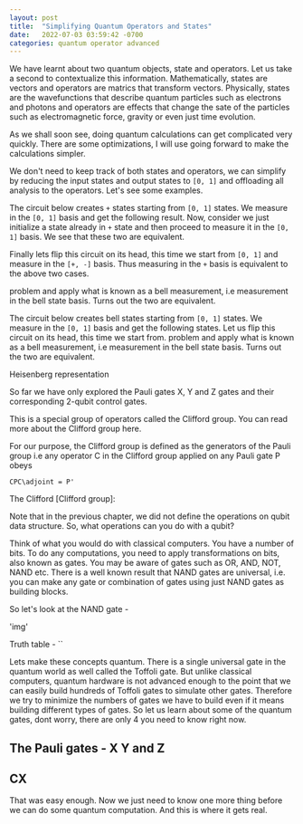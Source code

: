 ```yaml
---
layout: post
title:  "Simplifying Quantum Operators and States"
date:   2022-07-03 03:59:42 -0700
categories: quantum operator advanced
---
```

We have learnt about two quantum objects, state and operators.
Let us take a second to contextualize this information.
Mathematically, states are vectors and operators are matrics that transform vectors.
Physically, states are the wavefunctions that describe quantum particles such as electrons and photons and operators are effects that change the sate of the particles such as electromagnetic force, gravity or even just time evolution. 

As we shall soon see, doing quantum calculations can get complicated very quickly. There are some optimizations, I will use going forward to make the calculations simpler. 

We don't need to keep track of both states and operators, we can simplify by reducing the input states and output states to `[0, 1]` and offloading all analysis to the operators. Let's see some examples.

The circuit below creates `+` states starting from `[0, 1]` states. We measure in the `[0, 1]` basis and get the following result.
Now, consider we just initialize a state already in `+` state and then proceed to measure it in the `[0, 1]` basis.
We see that these two are equivalent.

Finally lets flip this circuit on its head, this time we start from `[0, 1]` and measure in the `[+, -]` basis. Thus measuring in the `+` basis is equivalent to the above two cases.

problem and apply what is known as a bell measurement, i.e measurement in the bell state basis.
Turns out the two are equivalent.

The circuit below creates bell states starting from `[0, 1]` states. We measure in the `[0, 1]` basis and get the following states.
Let us flip this circuit on its head, this time we start from. problem and apply what is known as a bell measurement, i.e measurement in the bell state basis.
Turns out the two are equivalent.



Heisenberg representation


So far we have only explored the Pauli gates X, Y and Z gates and their corresponding 2-qubit control gates.

This is a special group of operators called the Clifford group. You can read more about the Clifford group here.

For our purpose, the Clifford group is defined as the generators of the Pauli group i.e any operator C in the Clifford group applied on any Pauli gate P obeys
```
CPC\adjoint = P'
```

The Clifford
[Clifford group]: 

Note that in the previous chapter, we did not define the operations on qubit data structure. So, what operations can you do with a qubit?

Think of what you would do with classical computers. You have a number of bits. To do any computations, you need to apply transformations on bits, also known as gates. You may be aware of gates such as OR, AND, NOT, NAND etc. There is a well known result that NAND gates are universal, i.e. you can make any gate or combination of gates using just NAND gates as building blocks.

So let's look at the NAND gate -

'img'

Truth table - ``

Lets make these concepts quantum. There is a single universal gate in the quantum world as well called the Toffoli gate. But unlike classical computers, quantum hardware is not advanced enough to the point that we can easily build hundreds of Toffoli gates to simulate other gates. Therefore we try to minimize the numbers of gates we have to build even if it means building different types of gates. So let us learn about some of the quantum gates, dont worry, there are only 4 you need to know right now.

## The Pauli gates - X Y and Z

## CX

That was easy enough. Now we just need to know one more thing before we can do some quantum computation. And this is where it gets real.


